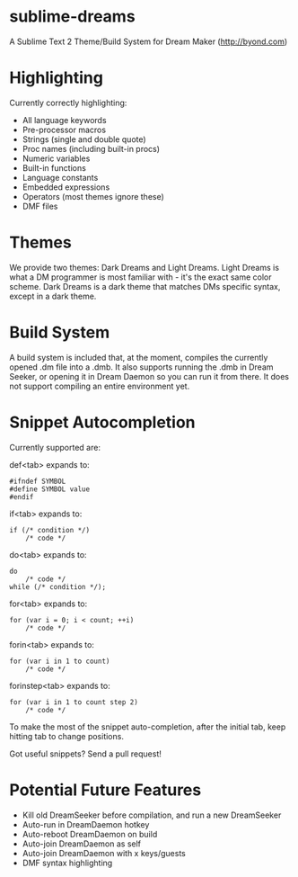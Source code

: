 sublime-dreams
==============

A Sublime Text 2 Theme/Build System for Dream Maker (http://byond.com)

Highlighting
============
Currently correctly highlighting:
* All language keywords
* Pre-processor macros
* Strings (single and double quote)
* Proc names (including built-in procs)
* Numeric variables
* Built-in functions
* Language constants
* Embedded expressions
* Operators (most themes ignore these)
* DMF files

Themes
======
We provide two themes: Dark Dreams and Light Dreams. Light Dreams is what a DM programmer is most familiar with - it's the exact same color scheme. Dark Dreams is a dark theme that matches DMs specific syntax, except in a dark theme.

Build System
============
A build system is included that, at the moment, compiles the currently opened .dm file into a .dmb. It also supports running the .dmb in Dream Seeker, or opening it in Dream Daemon so you can run it from there. It does not support compiling an entire environment yet.

Snippet Autocompletion
======================

Currently supported are:

def\<tab> 
expands to:

```
#ifndef SYMBOL
#define SYMBOL value
#endif
```

if\<tab>
expands to:
```
if (/* condition */)
	/* code */
```

do\<tab>
expands to:
```
do
	/* code */
while (/* condition */);
```

for\<tab>
expands to:
```
for (var i = 0; i < count; ++i)
	/* code */
```

forin\<tab>
expands to:
```
for (var i in 1 to count)
	/* code */
```

forinstep\<tab>
expands to:
```
for (var i in 1 to count step 2)
	/* code */
```

To make the most of the snippet auto-completion, after the initial tab, keep hitting tab to change positions.

Got useful snippets? Send a pull request!

Potential Future Features
=========================
*  Kill old DreamSeeker before compilation, and run a new DreamSeeker
*  Auto-run in DreamDaemon hotkey
*  Auto-reboot DreamDaemon on build
*  Auto-join DreamDaemon as self
*  Auto-join DreamDaemon with x keys/guests
*  DMF syntax highlighting
